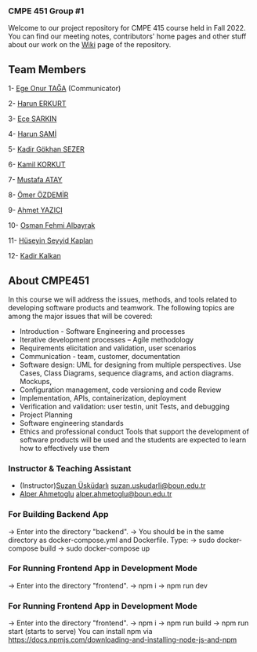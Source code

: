 ### CMPE 451 Group #1 
  
Welcome to our project repository for CMPE 415 course held in Fall 2022. You can find our meeting notes, contributors' home pages and other stuff about our work on the <a href="https://github.com/bounswe/bounswe2022group1/wiki">Wiki</a> page of the repository. 
## Team Members


1- [Ege Onur TAĞA](https://github.com/bounswe/bounswe2022group1/wiki/Ege-Onur-Taga) (Communicator)

2- [Harun ERKURT](https://github.com/bounswe/bounswe2022group1/wiki/Harun-Erkurt)

3- [Ece SARKIN](https://github.com/bounswe/bounswe2022group1/wiki/Ece-Sarkın)

4- [Harun SAMİ](https://github.com/bounswe/bounswe2022group1/wiki/Harun-Sami)

5- [Kadir Gökhan SEZER](https://github.com/bounswe/bounswe2022group1/wiki/Kadir-Gokhan-Sezer)

6- [Kamil KORKUT](https://github.com/bounswe/bounswe2022group1/wiki/Kamil-Korkut)

7- [Mustafa ATAY](https://github.com/bounswe/bounswe2022group1/wiki/Mustafa-Atay)

8- [Ömer ÖZDEMİR](https://github.com/bounswe/bounswe2022group1/wiki/Ömer-Özdemir)

9- [Ahmet YAZICI](https://github.com/bounswe/bounswe2022group1/wiki/Ahmet-Yazici)

10- [Osman Fehmi Albayrak](https://github.com/bounswe/bounswe2022group1/wiki/Osman-Fehmi-Albayrak)

11- [Hüseyin Seyyid Kaplan](https://github.com/bounswe/bounswe2022group1/wiki/Huseyin-Seyyid-Kaplan)

12- [Kadir Kalkan](https://github.com/bounswe/bounswe2022group1/wiki/Kadir-Kalkan)

## About CMPE451
In this course we will address the issues, methods, and tools related to developing software
products and teamwork.
The following topics are among the major issues that will be covered:
- Introduction - Software Engineering and processes
- Iterative development processes – Agile methodology
- Requirements elicitation and validation, user scenarios
- Communication - team, customer, documentation
- Software design: UML for designing from multiple perspectives. Use Cases, Class Diagrams,
sequence diagrams, and action diagrams. Mockups,
- Configuration management, code versioning and code Review
- Implementation, APIs, containerization, deployment
- Verification and validation: user testin, unit Tests, and debugging
- Project Planning
- Software engineering standards
- Ethics and professional conduct
Tools that support the development of software products will be used and the students are
expected to learn how to effectively use them

### Instructor & Teaching Assistant

- (Instructor)[Suzan Üsküdarlı](https://www.cmpe.boun.edu.tr/tr/people/suzan.uskudarli) suzan.uskudarli@boun.edu.tr
- [Alper Ahmetoglu](https://www.cmpe.boun.edu.tr/tr/people/alper.ahmetoglu) alper.ahmetoglu@boun.edu.tr

### For Building Backend App
-> Enter into the directory "backend". 
-> You should be in the same directory as docker-compose.yml and Dockerfile. Type:
-> sudo docker-compose build
-> sudo docker-compose up

### For Running Frontend App in Development Mode
-> Enter into the directory "frontend". 
-> npm i
-> npm run dev

### For Running Frontend App in Development Mode
-> Enter into the directory "frontend". 
-> npm i
-> npm run build
-> npm run start (starts to serve)
You can install npm via https://docs.npmjs.com/downloading-and-installing-node-js-and-npm

